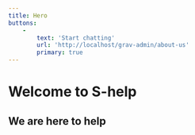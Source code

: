 ```yaml
---
title: Hero
buttons:
    -
        text: 'Start chatting'
        url: 'http://localhost/grav-admin/about-us'
        primary: true
---
```


# Welcome to S-help
## We are here to help